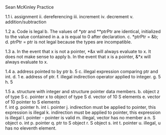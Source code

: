 Sean McKinley
Practice

1.1
	i. assignment
	ii. dereferencing
	iii. increment
	iv. decrement
	v. addition/subtraction

1.2
	a. Code is legal
	b. The values of *ptr and **ptrPtr are identical, initialized to the value contained in a. a is equal to 0 after declaration. 
	c. *ptrPtr = &b; 
	d. ptrPtr = ptr is not legal because the types are incompatible.
	
1.3
	a. In the event that x is not a pointer, *&x will always evaluate to x.
	It does not make sense to apply 
	b. In the event that x is a pointer, &*x will always evaluate to x. 

1.4
	a. address pointed to by ptr
	b. 5
	c. illegal expression comparing ptr and int.
	d. 1
	e. address of ptr. 
	f. illegal indirection operator applied to integer. 
	g. 5
	h. 5

1.5 
	a. structure with integer and structure pointer data members.
	b. object z of type S
	c. pointer x to object of type S
	d. vector of 10 S elements
	e. vector of 10 pointer to S elements	
	f. int
	g. pointer
	h. int
	i. pointer
	j. indirection must be applied to pointer, this expression is illegal
	k. indirection must be applied to pointer, this expression is illegal
	l. pointer - pointer is valid
	m. illegal, vector has no member a
	n. S object
	o. int 
	p. pointer
	q. ptr to S object
	r. S object
	s. int
	t. pointer
	u. illegal, u has no eleventh element. 